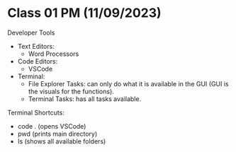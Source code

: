# Class 01 PM (11/09/2023)

Developer Tools
- Text Editors: 
  - Word Processors
- Code Editors:
  - VSCode
- Terminal:
  - File Explorer Tasks: can only do what it is available in the GUI (GUI is the visuals for the functions).
  - Terminal Tasks: has all tasks available.

Terminal Shortcuts:
- code . (opens VSCode)
- pwd (prints main directory)
- ls (shows all available folders)

